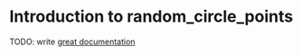 # Introduction to random_circle_points

TODO: write [great documentation](http://jacobian.org/writing/great-documentation/what-to-write/)
